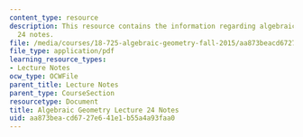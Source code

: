 ```yaml
---
content_type: resource
description: This resource contains the information regarding algebraic geometry lecture
  24 notes.
file: /media/courses/18-725-algebraic-geometry-fall-2015/aa873beacd6727e641e1b55a4a93faa0_MIT18_725F15_lec24.pdf
file_type: application/pdf
learning_resource_types:
- Lecture Notes
ocw_type: OCWFile
parent_title: Lecture Notes
parent_type: CourseSection
resourcetype: Document
title: Algebraic Geometry Lecture 24 Notes
uid: aa873bea-cd67-27e6-41e1-b55a4a93faa0
---
```

